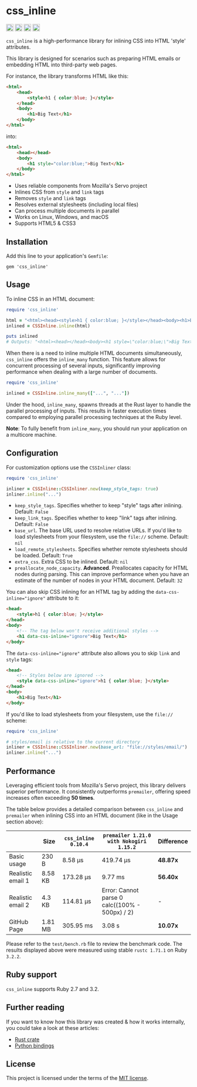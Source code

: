 # css_inline

[<img alt="build status" src="https://img.shields.io/github/actions/workflow/status/Stranger6667/css-inline/build.yml?style=flat-square&labelColor=555555&logo=github" height="20">](https://github.com/Stranger6667/css-inline/actions/workflows/build.yml)
[<img alt="ruby gems" src="https://img.shields.io/gem/v/css_inline?logo=ruby&style=flat-square" height="20">](https://rubygems.org/gems/css_inline)
[<img alt="codecov.io" src="https://img.shields.io/codecov/c/gh/Stranger6667/css-inline?logo=codecov&style=flat-square&token=tOzvV4kDY0" height="20">](https://app.codecov.io/github/Stranger6667/css-inline)
[<img alt="gitter" src="https://img.shields.io/gitter/room/Stranger6667/css-inline?style=flat-square" height="20">](https://gitter.im/Stranger6667/css-inline)

`css_inline` is a high-performance library for inlining CSS into HTML 'style' attributes.

This library is designed for scenarios such as preparing HTML emails or embedding HTML into third-party web pages.

For instance, the library transforms HTML like this:

```html
<html>
    <head>
        <style>h1 { color:blue; }</style>
    </head>
    <body>
        <h1>Big Text</h1>
    </body>
</html>
```

into:

```html
<html>
    <head></head>
    <body>
        <h1 style="color:blue;">Big Text</h1>
    </body>
</html>
```

- Uses reliable components from Mozilla's Servo project
- Inlines CSS from `style` and `link` tags
- Removes `style` and `link` tags
- Resolves external stylesheets (including local files)
- Can process multiple documents in parallel
- Works on Linux, Windows, and macOS
- Supports HTML5 & CSS3

## Installation

Add this line to your application's `Gemfile`:

```
gem 'css_inline'
```

## Usage

To inline CSS in an HTML document:

```ruby
require 'css_inline'

html = "<html><head><style>h1 { color:blue; }</style></head><body><h1>Big Text</h1></body></html>"
inlined = CSSInline.inline(html)

puts inlined
# Outputs: "<html><head></head><body><h1 style=\"color:blue;\">Big Text</h1></body></html>"
```

When there is a need to inline multiple HTML documents simultaneously, `css_inline` offers the `inline_many` function.
This feature allows for concurrent processing of several inputs, significantly improving performance when dealing with a large number of documents.

```ruby
require 'css_inline'

inlined = CSSInline.inline_many(["...", "..."])
```

Under the hood, `inline_many`, spawns threads at the Rust layer to handle the parallel processing of inputs.
This results in faster execution times compared to employing parallel processing techniques at the Ruby level.

**Note**: To fully benefit from `inline_many`, you should run your application on a multicore machine.

## Configuration

For customization options use the `CSSInliner` class:

```ruby
require 'css_inline'

inliner = CSSInline::CSSInliner.new(keep_style_tags: true)
inliner.inline("...")
```

- `keep_style_tags`. Specifies whether to keep "style" tags after inlining. Default: `False`
- `keep_link_tags`. Specifies whether to keep "link" tags after inlining. Default: `False`
- `base_url`. The base URL used to resolve relative URLs. If you'd like to load stylesheets from your filesystem, use the `file://` scheme. Default: `nil`
- `load_remote_stylesheets`. Specifies whether remote stylesheets should be loaded. Default: `True`
- `extra_css`. Extra CSS to be inlined. Default: `nil`
- `preallocate_node_capacity`. **Advanced**. Preallocates capacity for HTML nodes during parsing. This can improve performance when you have an estimate of the number of nodes in your HTML document. Default: `32`

You can also skip CSS inlining for an HTML tag by adding the `data-css-inline="ignore"` attribute to it:

```html
<head>
    <style>h1 { color:blue; }</style>
</head>
<body>
    <!-- The tag below won't receive additional styles -->
    <h1 data-css-inline="ignore">Big Text</h1>
</body>
```

The `data-css-inline="ignore"` attribute also allows you to skip `link` and `style` tags:

```html
<head>
    <!-- Styles below are ignored -->
    <style data-css-inline="ignore">h1 { color:blue; }</style>
</head>
<body>
    <h1>Big Text</h1>
</body>
```

If you'd like to load stylesheets from your filesystem, use the `file://` scheme:

```ruby
require 'css_inline'

# styles/email is relative to the current directory
inliner = CSSInline::CSSInliner.new(base_url: "file://styles/email/")
inliner.inline("...")
```

## Performance

Leveraging efficient tools from Mozilla's Servo project, this library delivers superior performance.
It consistently outperforms `premailer`, offering speed increases often exceeding **50 times**.

The table below provides a detailed comparison between `css_inline` and `premailer` when inlining CSS into an HTML document (like in the Usage section above):

|                   | Size    | `css_inline 0.10.4` | `premailer 1.21.0 with Nokogiri 1.15.2`        | Difference |
|-------------------|---------|---------------------|------------------------------------------------|------------|
| Basic usage       | 230 B   | 8.58 µs             | 419.74 µs                                      | **48.87x** |
| Realistic email 1 | 8.58 KB | 173.28 µs           | 9.77 ms                                        | **56.40x** |
| Realistic email 2 | 4.3 KB  | 114.81 µs           | Error: Cannot parse 0 calc((100% - 500px) / 2) | -          |
| GitHub Page       | 1.81 MB | 305.95 ms           | 3.08 s                                         | **10.07x** |

Please refer to the `test/bench.rb` file to review the benchmark code.
The results displayed above were measured using stable `rustc 1.71.1` on Ruby `3.2.2`.

## Ruby support

`css_inline` supports Ruby 2.7 and 3.2.

## Further reading

If you want to know how this library was created & how it works internally, you could take a look at these articles:

- [Rust crate](https://dygalo.dev/blog/rust-for-a-pythonista-2/)
- [Python bindings](https://dygalo.dev/blog/rust-for-a-pythonista-3/)

## License

This project is licensed under the terms of the [MIT license](https://opensource.org/licenses/MIT).
